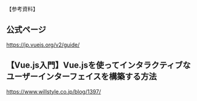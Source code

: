 【参考資料】  
## 公式ページ
https://jp.vuejs.org/v2/guide/
  
## 【Vue.js入門】Vue.jsを使ってインタラクティブなユーザーインターフェイスを構築する方法  
https://www.willstyle.co.jp/blog/1397/
